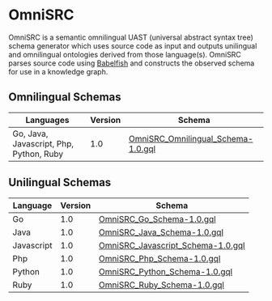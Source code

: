 # OmniSRC
OmniSRC is a semantic omnilingual UAST (universal abstract syntax tree) schema generator which uses source code as input and outputs unilingual and omnilingual ontologies derived from those language(s).
OmniSRC parses source code using [Babelfish](https://github.com/bblfsh/bblfshd) and constructs the observed schema for use in a knowledge graph. 

## Omnilingual Schemas

| Languages   | Version     | Schema      |
| ----------- | ----------- | ----------- |
| Go, Java, Javascript, Php, Python, Ruby | 1.0 | [OmniSRC_Omnilingual_Schema-1.0.gql](https://github.com/CodeBrig/OmniSRC/blob/master/src/main/resources/schema/omnilingual/OmniSRC_Omnilingual_Schema-1.0.gql) |

## Unilingual Schemas

| Language    | Version     | Schema      |
| ----------- | ----------- | ----------- |
| Go          | 1.0         | [OmniSRC_Go_Schema-1.0.gql](https://github.com/CodeBrig/OmniSRC/blob/master/src/main/resources/schema/unilingual/go/OmniSRC_Go_Schema-1.0.gql) |
| Java        | 1.0         | [OmniSRC_Java_Schema-1.0.gql](https://github.com/CodeBrig/OmniSRC/blob/master/src/main/resources/schema/unilingual/java/OmniSRC_Java_Schema-1.0.gql) |
| Javascript  | 1.0         | [OmniSRC_Javascript_Schema-1.0.gql](https://github.com/CodeBrig/OmniSRC/blob/master/src/main/resources/schema/unilingual/javascript/OmniSRC_Javascript_Schema-1.0.gql) |
| Php         | 1.0         | [OmniSRC_Php_Schema-1.0.gql](https://github.com/CodeBrig/OmniSRC/blob/master/src/main/resources/schema/unilingual/php/OmniSRC_Php_Schema-1.0.gql) |
| Python      | 1.0         | [OmniSRC_Python_Schema-1.0.gql](https://github.com/CodeBrig/OmniSRC/blob/master/src/main/resources/schema/unilingual/python/OmniSRC_Python_Schema-1.0.gql) |
| Ruby        | 1.0         | [OmniSRC_Ruby_Schema-1.0.gql](https://github.com/CodeBrig/OmniSRC/blob/master/src/main/resources/schema/unilingual/ruby/OmniSRC_Ruby_Schema-1.0.gql) |
